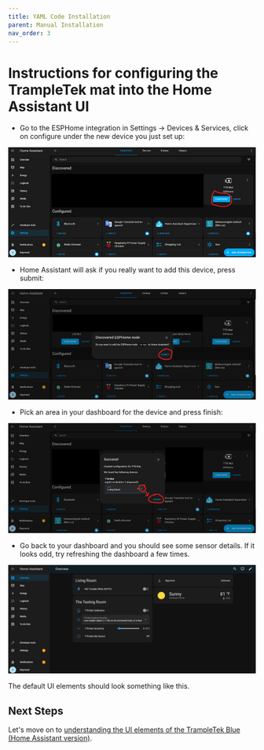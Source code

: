 ```yaml
---
title: YAML Code Installation
parent: Manual Installation
nav_order: 3
---
```


# Instructions for configuring the TrampleTek mat into the Home Assistant UI

- Go to the ESPHome integration in Settings -> Devices & Services, click on configure under the new device you just set up:

<img src="images/HA_services_mat_configure.png" width="600">

- Home Assistant will ask if you really want to add this device, press submit:

<img src="images/HA_services_mat_configure_submit.png" width="600">

- Pick an area in your dashboard for the device and press finish:

<img src="images/HA_services_mat_configure_area_finish.png" width="600"> 

- Go back to your dashboard and you should see some sensor details. If it looks odd, try refreshing the dashboard a few times.

<img src="images/HA_UI_overview.png" width="600">

The default UI elements should look something like this.

## Next Steps
Let's move on to [understanding the UI elements of the TrampleTek Blue (Home Assistant version)](https://ascmats.github.io/usingHAui.html).




